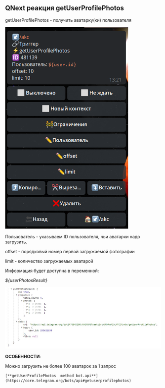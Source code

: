 ## QNext реакция getUserProfilePhotos

getUserProfilePhotos - получить аватарку(ки) пользователя

![](./1.png)

Пользователь - указываем ID пользователя, чьи аватарки надо загрузить.

offset - порядковый номер первой загружаемой фотографии

limit - количество загружаемых аватарой

Информация будет доступна в переменной:

_${userPhotosResult}_

![](./2.png)

**ОСОБЕННОСТИ**:

Можно загрузить не более 100 аватарок за 1 запрос


```plain
[**getUserProfilePhotos  method bot.api**](https://core.telegram.org/bots/api#getuserprofilephotos)
```





